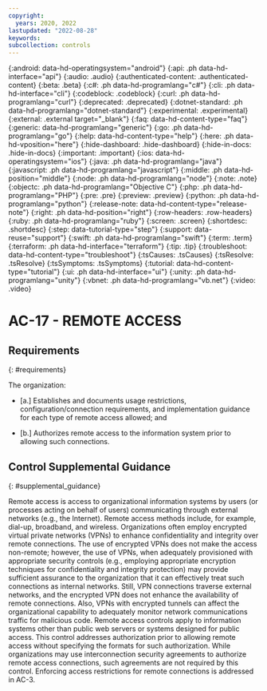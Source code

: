 ```yaml
---
copyright:
  years: 2020, 2022
lastupdated: "2022-08-28"
keywords: 
subcollection: controls
---
```



{:android: data-hd-operatingsystem="android"}
{:api: .ph data-hd-interface="api"}
{:audio: .audio}
{:authenticated-content: .authenticated-content}
{:beta: .beta}
{:c#: .ph data-hd-programlang="c#"}
{:cli: .ph data-hd-interface="cli"}
{:codeblock: .codeblock}
{:curl: .ph data-hd-programlang="curl"}
{:deprecated: .deprecated}
{:dotnet-standard: .ph data-hd-programlang="dotnet-standard"}
{:experimental: .experimental}
{:external: .external target="_blank"}
{:faq: data-hd-content-type="faq"}
{:generic: data-hd-programlang="generic"}
{:go: .ph data-hd-programlang="go"}
{:help: data-hd-content-type="help"}
{:here: .ph data-hd-vposition="here"}
{:hide-dashboard: .hide-dashboard}
{:hide-in-docs: .hide-in-docs}
{:important: .important}
{:ios: data-hd-operatingsystem="ios"}
{:java: .ph data-hd-programlang="java"}
{:javascript: .ph data-hd-programlang="javascript"}
{:middle: .ph data-hd-position="middle"}
{:node: .ph data-hd-programlang="node"}
{:note: .note}
{:objectc: .ph data-hd-programlang="Objective C"}
{:php: .ph data-hd-programlang="PHP"}
{:pre: .pre}
{:preview: .preview}
{:python: .ph data-hd-programlang="python"}
{:release-note: data-hd-content-type="release-note"}
{:right: .ph data-hd-position="right"}
{:row-headers: .row-headers}
{:ruby: .ph data-hd-programlang="ruby"}
{:screen: .screen}
{:shortdesc: .shortdesc}
{:step: data-tutorial-type="step"}
{:support: data-reuse="support"}
{:swift: .ph data-hd-programlang="swift"}
{:term: .term}
{:terraform: .ph data-hd-interface="terraform"}
{:tip: .tip}
{:troubleshoot: data-hd-content-type="troubleshoot"}
{:tsCauses: .tsCauses}
{:tsResolve: .tsResolve}
{:tsSymptoms: .tsSymptoms}
{:tutorial: data-hd-content-type="tutorial"}
{:ui: .ph data-hd-interface="ui"}
{:unity: .ph data-hd-programlang="unity"}
{:vbnet: .ph data-hd-programlang="vb.net"}
{:video: .video}


# AC-17 - REMOTE ACCESS

## Requirements
{: #requirements}

The organization:

- \[a.\] Establishes and documents usage restrictions, configuration/connection requirements, and implementation guidance for each type of remote access allowed; and

- \[b.\] Authorizes remote access to the information system prior to allowing such connections.

## Control Supplemental Guidance
{: #supplemental_guidance}

Remote access is access to organizational information systems by users (or processes acting on behalf of users) communicating through external networks (e.g., the Internet). Remote access methods include, for example, dial-up, broadband, and wireless. Organizations often employ encrypted virtual private networks (VPNs) to enhance confidentiality and integrity over remote connections. The use of encrypted VPNs does not make the access non-remote; however, the use of VPNs, when adequately provisioned with appropriate security controls (e.g., employing appropriate encryption techniques for confidentiality and integrity protection) may provide sufficient assurance to the organization that it can effectively treat such connections as internal networks. Still, VPN connections traverse external networks, and the encrypted VPN does not enhance the availability of remote connections. Also, VPNs with encrypted tunnels can affect the organizational capability to adequately monitor network communications traffic for malicious code. Remote access controls apply to information systems other than public web servers or systems designed for public access. This control addresses authorization prior to allowing remote access without specifying the formats for such authorization. While organizations may use interconnection security agreements to authorize remote access connections, such agreements are not required by this control. Enforcing access restrictions for remote connections is addressed in AC-3.
